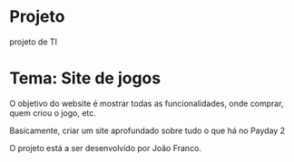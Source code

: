# Projeto
 projeto de TI 

<h1>Tema: Site de jogos </h1>


<p>O objetivo do website é mostrar todas as funcionalidades, onde comprar, quem criou o jogo, etc.</p>
<p>Basicamente, criar um site aprofundado sobre tudo o que há no Payday 2</p>

<p>O projeto está a ser desenvolvido por João Franco.</p>
